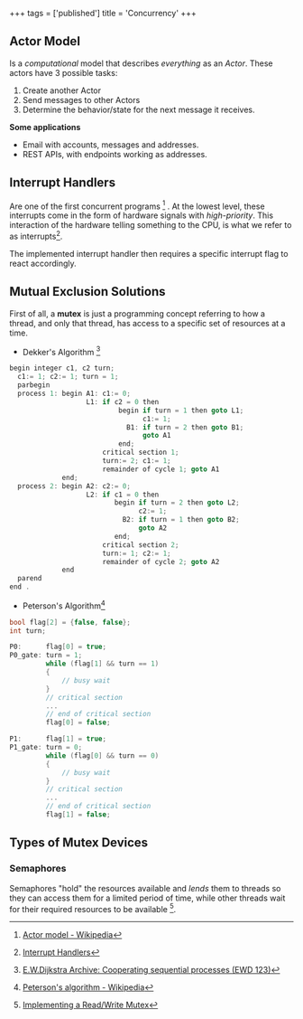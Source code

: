 +++
tags = ['published']
title = 'Concurrency'
+++

## Actor Model

Is a *computational* model that describes *everything* as an *Actor*. These actors have 3 possible tasks:

1. Create another Actor
1. Send messages to other Actors
1. Determine the behavior/state for the next message it receives.

**Some applications**

* Email with accounts, messages and addresses.
* REST APIs, with endpoints working as addresses.

## Interrupt Handlers

Are one of the first concurrent programs [^1] . At the lowest level, these interrupts come in the form of hardware signals with *high-priority*. This interaction of the hardware telling something to the CPU, is what we refer to as interrupts[^2].

The implemented interrupt handler then requires a specific interrupt flag to react accordingly.

## Mutual Exclusion Solutions

First of all, a **mutex** is just a programming concept referring to how a thread, and only that thread, has access to a specific set of resources at a time.

* Dekker's Algorithm [^3]

````c
begin integer c1, c2 turn;
  c1:= 1; c2:= 1; turn = 1;
  parbegin
  process 1: begin A1: c1:= 0;
				   L1: if c2 = 0 then
						   begin if turn = 1 then goto L1;
								 c1:= 1;
							 B1: if turn = 2 then goto B1;
								 goto A1
						   end;
					   critical section 1;
					   turn:= 2; c1:= 1;
					   remainder of cycle 1; goto A1
			 end;
  process 2: begin A2: c2:= 0;
				   L2: if c1 = 0 then
						  begin if turn = 2 then goto L2;
								c2:= 1;
							B2: if turn = 1 then goto B2;
								goto A2
						  end;
					   critical section 2;
					   turn:= 1; c2:= 1;
					   remainder of cycle 2; goto A2
			 end
  parend
end .
````

* Peterson's Algorithm[^4]

````cpp
bool flag[2] = {false, false};
int turn;

P0:      flag[0] = true;
P0_gate: turn = 1;
         while (flag[1] && turn == 1)
         {
             // busy wait
         }
         // critical section
         ...
         // end of critical section
         flag[0] = false;

P1:      flag[1] = true;
P1_gate: turn = 0;
         while (flag[0] && turn == 0)
         {
             // busy wait
         }
         // critical section
         ...
         // end of critical section
         flag[1] = false;
````

## Types of Mutex Devices

### Semaphores

Semaphores "hold" the resources available and *lends* them to threads so they can access them for a limited period of time, while other threads wait for their required resources to be available [^5].

[^1]: [Actor model - Wikipedia](https://en.wikipedia.org/wiki/Actor_model#Message-passing_semantics)
    [^2]: [Interrupt Handlers](https://tldp.org/LDP/lkmpg/2.6/html/x1256.html)
    [^3]: [E.W.Dijkstra Archive: Cooperating sequential processes (EWD 123)](https://www.cs.utexas.edu/users/EWD/transcriptions/EWD01xx/EWD123.html)
    [^4]: [Peterson's algorithm - Wikipedia](https://en.wikipedia.org/wiki/Peterson%27s_algorithm)
    [^5]: [Implementing a Read/Write Mutex](https://doc.qt.io/archives/qq/qq11-mutex.html)
